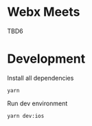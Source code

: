 # Webx Meets

TBD6

# Development

Install all dependencies

    yarn

Run dev environment

    yarn dev:ios

